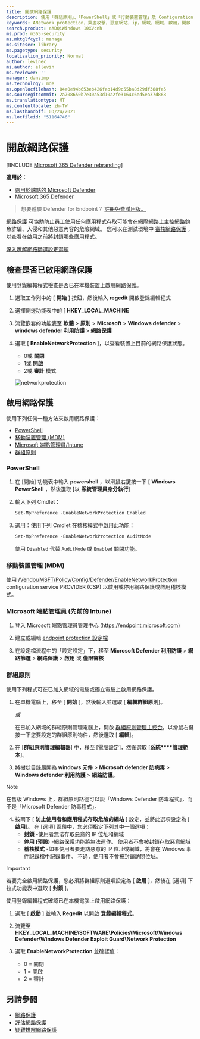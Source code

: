 ```yaml
---
title: 開啟網路保護
description: 使用「群組原則」、「PowerShell」或「行動裝置管理」及 Configuration Manager 來啟用網路保護。
keywords: ANetwork protection，乘虛攻擊，惡意網站，ip，網域，網域，啟用，開啟
search.product: eADQiWindows 10XVcnh
ms.prod: m365-security
ms.mktglfcycl: manage
ms.sitesec: library
ms.pagetype: security
localization_priority: Normal
author: levinec
ms.author: ellevin
ms.reviewer: ''
manager: dansimp
ms.technology: mde
ms.openlocfilehash: 84a0e94b653eb426fab14d9c55ba8d29df388fe5
ms.sourcegitcommit: 2a708650b7e30a53d10a2fe3164c6ed5ea37d868
ms.translationtype: MT
ms.contentlocale: zh-TW
ms.lasthandoff: 03/24/2021
ms.locfileid: "51164746"
---
```

# <a name="turn-on-network-protection"></a>開啟網路保護

[!INCLUDE [Microsoft 365 Defender rebranding](../../includes/microsoft-defender.md)]

**適用於：**
- [適用於端點的 Microsoft Defender](https://go.microsoft.com/fwlink/p/?linkid=2154037)
- [Microsoft 365 Defender](https://go.microsoft.com/fwlink/?linkid=2118804)

>想要體驗 Defender for Endpoint？ [註冊免費試用版。](https://www.microsoft.com/microsoft-365/windows/microsoft-defender-atp?ocid=docs-wdatp-assignaccess-abovefoldlink)

[網路保護](network-protection.md) 可協助防止員工使用任何應用程式存取可能會在網際網路上主控網路釣魚詐騙、入侵和其他惡意內容的危險網域。 您可以在測試環境中 [審核網路保護](evaluate-network-protection.md) ，以查看在啟用之前將封鎖哪些應用程式。

[深入瞭解網路篩選設定選項](https://docs.microsoft.com/mem/intune/protect/endpoint-protection-windows-10#network-filtering)

## <a name="check-if-network-protection-is-enabled"></a>檢查是否已啟用網路保護

使用登錄編輯程式檢查是否已在本機裝置上啟用網路保護。

1. 選取工作列中的 [ **開始** ] 按鈕，然後輸入 **regedit** 開啟登錄編輯程式
1. 選擇側邊功能表中的 [ **HKEY_LOCAL_MACHINE**
1. 流覽嵌套的功能表至 **軟體**  >  **原則**  >  **Microsoft**  >  **Windows defender**  >  **windows defender 利用防護**  >  **網路保護**
1. 選取 [ **EnableNetworkProtection** ]，以查看裝置上目前的網路保護狀態。

    * 0或 **關閉**
    * 1或 **開啟**
    * 2或 **審計** 模式
    
    ![networkprotection](https://user-images.githubusercontent.com/3296790/95341270-b738b280-08d3-11eb-84a0-16abb140c9fd.PNG)

## <a name="enable-network-protection"></a>啟用網路保護

使用下列任何一種方法來啟用網路保護：

* [PowerShell](#powershell)
* [移動裝置管理 (MDM) ](#mobile-device-management-mdm)
* [Microsoft 端點管理員/Intune](#microsoft-endpoint-manager-formerly-intune)
* [群組原則](#group-policy)

### <a name="powershell"></a>PowerShell

1. 在 [開始] 功能表中輸入 **powershell** ，以滑鼠右鍵按一下 [ **Windows PowerShell** ，然後選取 [以 **系統管理員身分執行**]
2. 輸入下列 Cmdlet：

    ```PowerShell
    Set-MpPreference -EnableNetworkProtection Enabled
    ```

3. 選用：使用下列 Cmdlet 在稽核模式中啟用此功能：

    ```PowerShell
    Set-MpPreference -EnableNetworkProtection AuditMode
    ```

    使用 `Disabled` 代替 `AuditMode` 或 `Enabled` 關閉功能。

### <a name="mobile-device-management-mdm"></a>移動裝置管理 (MDM) 

使用 [/Vendor/MSFT/Policy/Config/Defender/EnableNetworkProtection](https://docs.microsoft.com/windows/client-management/mdm/policy-csp-defender#defender-enablenetworkprotection) configuration service PROVIDER (CSP) 以啟用或停用網路保護或啟用稽核模式。

### <a name="microsoft-endpoint-manager-formerly-intune"></a>Microsoft 端點管理員 (先前的 Intune) 

1. 登入 Microsoft 端點管理員管理中心 (https://endpoint.microsoft.com)

2. 建立或編輯 [endpoint protection 設定檔](https://docs.microsoft.com/mem/intune/protect/endpoint-protection-configure)

3. 在設定檔流程中的「設定設定」下，移至 **Microsoft Defender 利用防護**  >  **網路篩選**  >  **網路保護**  >  **啟用** 或 **僅限審核**

### <a name="group-policy"></a>群組原則

使用下列程式可在已加入網域的電腦或獨立電腦上啟用網路保護。

1. 在單機電腦上，移至 [ **開始** ]，然後輸入並選取 [ **編輯群組原則**]。

    *或*

    在已加入網域的群組原則管理電腦上，開啟 [群組原則管理主控台](https://technet.microsoft.com/library/cc731212.aspx)，以滑鼠右鍵按一下您要設定的群組原則物件，然後選取 [ **編輯**]。

2. 在 [**群組原則管理編輯器**] 中，移至 [電腦設定]，然後選取 [**系統****管理範本**]。

3. 將樹狀目錄展開為 **windows 元件**  >  **Microsoft defender 防病毒**  >  **Windows defender 利用防護**  >  **網路防護**。

> [!NOTE]
> 在舊版 Windows 上，群組原則路徑可以說「Windows Defender 防毒程式」，而不是「Microsoft Defender 防毒程式」。

4. 按兩下 [ **防止使用者和應用程式存取危險的網站** ] 設定，並將此選項設定為 [ **啟用**]。 在 [選項] 區段中，您必須指定下列其中一個選項：
    * **封鎖** -使用者無法存取惡意的 IP 位址和網域
    * **停用 (預設)** -網路保護功能將無法運作。 使用者不會被封鎖存取惡意網域
    * **稽核模式** -如果使用者要走訪惡意的 IP 位址或網域，將會在 Windows 事件記錄檔中記錄事件。 不過，使用者不會被封鎖訪問位址。

> [!IMPORTANT]
> 若要完全啟用網路保護，您必須將群組原則選項設定為 [ **啟用** ]，然後在 [選項] 下拉式功能表中選取 [ **封鎖** ]。

使用登錄編輯程式確認已在本機電腦上啟用網路保護：

1. 選取 [ **啟動** ] 並輸入 **Regedit** 以開啟 **登錄編輯程式**。

2. 流覽至 **HKEY_LOCAL_MACHINE\SOFTWARE\Policies\Microsoft\Windows Defender\Windows Defender Exploit Guard\Network Protection**

3. 選取 **EnableNetworkProtection** 並確認值：
   * 0 = 關閉
   * 1 = 開啟
   * 2 = 審計

## <a name="see-also"></a>另請參閱

* [網路保護](network-protection.md)
* [評估網路保護](evaluate-network-protection.md)
* [疑難排解網路保護](troubleshoot-np.md)
